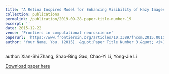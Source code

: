 ```yaml
---
title: "A Retina Inspired Model for Enhancing Visibility of Hazy Images"
collection: publications
permalink: /publication/2019-09-28-paper-title-number-19
excerpt: ''
date: 2015-12-22
venue: 'Frontiers in computational neuroscience'
paperurl: 'https://www.frontiersin.org/articles/10.3389/fncom.2015.00151/full'
author: 'Your Name, You. (2015). &quot;Paper Title Number 3.&quot; <i>Journal 1</i>. 1(3).'
---
```


author: Xian-Shi Zhang, Shao-Bing Gao, Chao-Yi Li, Yong-Jie Li

[Download paper here](https://www.frontiersin.org/articles/10.3389/fncom.2015.00151/full)

